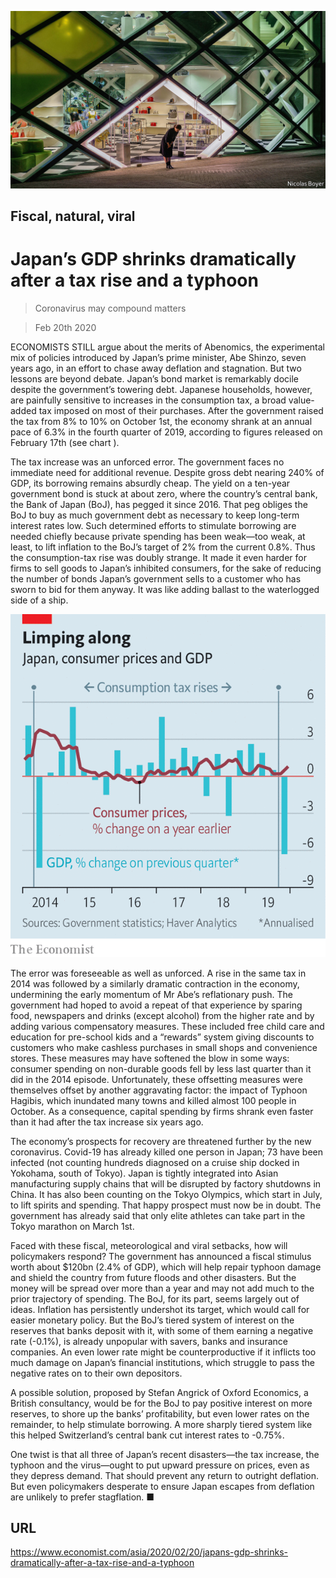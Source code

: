 ![](./images/20200222_ASP001.jpg)

## Fiscal, natural, viral

# Japan’s GDP shrinks dramatically after a tax rise and a typhoon

> Coronavirus may compound matters

> Feb 20th 2020

ECONOMISTS STILL argue about the merits of Abenomics, the experimental mix of policies introduced by Japan’s prime minister, Abe Shinzo, seven years ago, in an effort to chase away deflation and stagnation. But two lessons are beyond debate. Japan’s bond market is remarkably docile despite the government’s towering debt. Japanese households, however, are painfully sensitive to increases in the consumption tax, a broad value-added tax imposed on most of their purchases. After the government raised the tax from 8% to 10% on October 1st, the economy shrank at an annual pace of 6.3% in the fourth quarter of 2019, according to figures released on February 17th (see chart ).

The tax increase was an unforced error. The government faces no immediate need for additional revenue. Despite gross debt nearing 240% of GDP, its borrowing remains absurdly cheap. The yield on a ten-year government bond is stuck at about zero, where the country’s central bank, the Bank of Japan (BoJ), has pegged it since 2016. That peg obliges the BoJ to buy as much government debt as necessary to keep long-term interest rates low. Such determined efforts to stimulate borrowing are needed chiefly because private spending has been weak—too weak, at least, to lift inflation to the BoJ’s target of 2% from the current 0.8%. Thus the consumption-tax rise was doubly strange. It made it even harder for firms to sell goods to Japan’s inhibited consumers, for the sake of reducing the number of bonds Japan’s government sells to a customer who has sworn to bid for them anyway. It was like adding ballast to the waterlogged side of a ship.



![](./images/20200222_ASC197.png)

The error was foreseeable as well as unforced. A rise in the same tax in 2014 was followed by a similarly dramatic contraction in the economy, undermining the early momentum of Mr Abe’s reflationary push. The government had hoped to avoid a repeat of that experience by sparing food, newspapers and drinks (except alcohol) from the higher rate and by adding various compensatory measures. These included free child care and education for pre-school kids and a “rewards” system giving discounts to customers who make cashless purchases in small shops and convenience stores. These measures may have softened the blow in some ways: consumer spending on non-durable goods fell by less last quarter than it did in the 2014 episode. Unfortunately, these offsetting measures were themselves offset by another aggravating factor: the impact of Typhoon Hagibis, which inundated many towns and killed almost 100 people in October. As a consequence, capital spending by firms shrank even faster than it had after the tax increase six years ago.

The economy’s prospects for recovery are threatened further by the new coronavirus. Covid-19 has already killed one person in Japan; 73 have been infected (not counting hundreds diagnosed on a cruise ship docked in Yokohama, south of Tokyo). Japan is tightly integrated into Asian manufacturing supply chains that will be disrupted by factory shutdowns in China. It has also been counting on the Tokyo Olympics, which start in July, to lift spirits and spending. That happy prospect must now be in doubt. The government has already said that only elite athletes can take part in the Tokyo marathon on March 1st.

Faced with these fiscal, meteorological and viral setbacks, how will policymakers respond? The government has announced a fiscal stimulus worth about $120bn (2.4% of GDP), which will help repair typhoon damage and shield the country from future floods and other disasters. But the money will be spread over more than a year and may not add much to the prior trajectory of spending. The BoJ, for its part, seems largely out of ideas. Inflation has persistently undershot its target, which would call for easier monetary policy. But the BoJ’s tiered system of interest on the reserves that banks deposit with it, with some of them earning a negative rate (-0.1%), is already unpopular with savers, banks and insurance companies. An even lower rate might be counterproductive if it inflicts too much damage on Japan’s financial institutions, which struggle to pass the negative rates on to their own depositors.

A possible solution, proposed by Stefan Angrick of Oxford Economics, a British consultancy, would be for the BoJ to pay positive interest on more reserves, to shore up the banks’ profitability, but even lower rates on the remainder, to help stimulate borrowing. A more sharply tiered system like this helped Switzerland’s central bank cut interest rates to -0.75%.

One twist is that all three of Japan’s recent disasters—the tax increase, the typhoon and the virus—ought to put upward pressure on prices, even as they depress demand. That should prevent any return to outright deflation. But even policymakers desperate to ensure Japan escapes from deflation are unlikely to prefer stagflation. ■

## URL

https://www.economist.com/asia/2020/02/20/japans-gdp-shrinks-dramatically-after-a-tax-rise-and-a-typhoon

